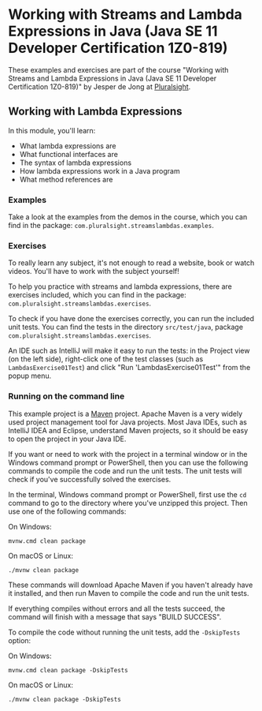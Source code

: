 # Working with Streams and Lambda Expressions in Java (Java SE 11 Developer Certification 1Z0-819)

These examples and exercises are part of the course "Working with Streams and Lambda Expressions in Java (Java SE 11 Developer Certification 1Z0-819)" by Jesper de Jong
at [Pluralsight](https://www.pluralsight.com/).

## Working with Lambda Expressions

In this module, you'll learn:

* What lambda expressions are
* What functional interfaces are
* The syntax of lambda expressions
* How lambda expressions work in a Java program
* What method references are

### Examples

Take a look at the examples from the demos in the course, which you can find in the package: `com.pluralsight.streamslambdas.examples`.

### Exercises

To really learn any subject, it's not enough to read a website, book or watch videos. You'll have to work with the subject yourself!

To help you practice with streams and lambda expressions, there are exercises included, which you can find in the package: `com.pluralsight.streamslambdas.exercises`.

To check if you have done the exercises correctly, you can run the included unit tests. You can find the tests in the directory `src/test/java`,
package `com.pluralsight.streamslambdas.exercises`.

An IDE such as IntelliJ will make it easy to run the tests: in the Project view (on the left side), right-click one of the test classes (such as `LambdasExercise01Test`) and
click "Run 'LambdasExercise01Test'" from the popup menu.

### Running on the command line

This example project is a [Maven](https://maven.apache.org/) project. Apache Maven is a very widely used project management tool for Java projects. Most Java IDEs, such as IntelliJ
IDEA and Eclipse, understand Maven projects, so it should be easy to open the project in your Java IDE.

If you want or need to work with the project in a terminal window or in the Windows command prompt or PowerShell, then you can use the following commands to compile the code and
run the unit tests. The unit tests will check if you've successfully solved the exercises.

In the terminal, Windows command prompt or PowerShell, first use the `cd` command to go to the directory where you've unzipped this project. Then use one of the following commands:

On Windows:

    mvnw.cmd clean package

On macOS or Linux:

    ./mvnw clean package

These commands will download Apache Maven if you haven't already have it installed, and then run Maven to compile the code and run the unit tests.

If everything compiles without errors and all the tests succeed, the command will finish with a message that says "BUILD SUCCESS".

To compile the code without running the unit tests, add the `-DskipTests` option:

On Windows:

    mvnw.cmd clean package -DskipTests

On macOS or Linux:

    ./mvnw clean package -DskipTests
